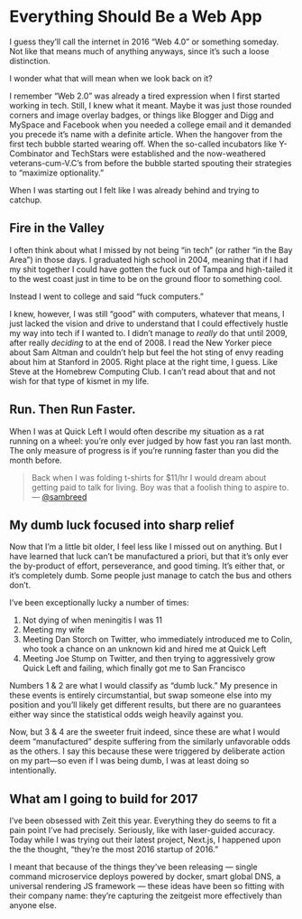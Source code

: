 # Everything Should Be a Web App

I guess they’ll call the internet in 2016 “Web 4.0” or something someday. Not like that means much of anything anyways, since it’s such a loose distinction.

I wonder what that will mean when we look back on it?

I remember “Web 2.0” was already a tired expression when I first started working in tech. Still, I knew what it meant. Maybe it was just those rounded corners and image overlay badges, or things like Blogger and Digg and MySpace and Facebook when you needed a college email and it demanded you precede it’s name with a definite article. When the hangover from the first tech bubble started wearing off. When the so-called incubators like Y-Combinator and TechStars were established and the now-weathered veterans-cum-V.C’s from before the bubble started spouting their strategies to “maximize optionality.”

When I was starting out I felt like I was already behind and trying to catchup.

## Fire in the Valley

I often think about what I missed by not being “in tech” (or rather “in the Bay Area”) in those days. I graduated high school in 2004, meaning that if I had my shit together I could have gotten the fuck out of Tampa and high-tailed it to the west coast just in time to be on the ground floor to something cool.

Instead I went to college and said “fuck computers.”

I knew, however, I was still “good” with computers, whatever that means, I just lacked the vision and drive to understand that I could effectively hustle my way into tech if I wanted to. I didn’t manage to _really_ do that until 2009, after really _deciding_ to at the end of 2008. I read the New Yorker piece about Sam Altman and couldn’t help but feel the hot sting of envy reading about him at Stanford in 2005. Right place at the right time, I guess. Like Steve at the Homebrew Computing Club. I can’t read about that and not wish for that type of kismet in my life.

## Run. Then Run Faster.

When I was at Quick Left I would often describe my situation as a rat running on a wheel: you’re only ever judged by how fast you ran last month. The only measure of progress is if you’re running faster than you did the month before.

> Back when I was folding t-shirts for $11/hr I would dream about getting paid to talk for living. Boy was that a foolish thing to aspire to. — [@sambreed](https://twitter.com/sambreed/status/792382848376246272)

## My dumb luck focused into sharp relief

Now that I’m a little bit older, I feel less like I missed out on anything. But I have learned that luck can’t be manufactured a priori, but that it’s only ever the by-product of effort, perseverance, and good timing. It’s either that, or it’s completely dumb. Some people just manage to catch the bus and others don’t.

I’ve been exceptionally lucky a number of times:

1. Not dying of when meningitis I was 11
2. Meeting my wife
3. Meeting Dan Storch on Twitter, who immediately introduced me to Colin, who took a chance on an unknown kid and hired me at Quick Left
4. Meeting Joe Stump on Twitter, and then trying to aggressively grow Quick Left and failing, which finally got me to San Francisco

Numbers 1 & 2 are what I would classify as “dumb luck.” My presence in these events is entirely circumstantial, but swap someone else into my position and you’ll likely get different results, but there are no guarantees either way since the statistical odds weigh heavily against you.

Now, but 3 & 4 are the sweeter fruit indeed, since these are what I would deem “manufactured” despite suffering from the similarly unfavorable odds as the others. I say this because these were triggered by deliberate action on my part—so even if I was being dumb, I was at least doing so intentionally.

## What am I going to build for 2017

I’ve been obsessed with Zeit this year. Everything they do seems to fit a pain point I’ve had precisely. Seriously, like with laser-guided accuracy. Today while I was trying out their latest project, Next.js, I happened upon the the thought, “they’re the most 2016 startup of 2016.”

I meant that because of the things they’ve been releasing — single command microservice deploys powered by docker, smart global DNS, a universal rendering JS framework — these ideas have been so fitting with their company name: they’re capturing the zeitgeist more effectively than anyone else.
